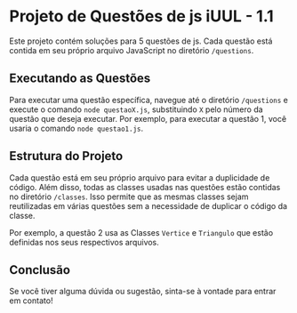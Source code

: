 # Projeto de Questões de js iUUL - 1.1

Este projeto contém soluções para 5 questões de js. Cada questão está contida em seu próprio arquivo JavaScript no diretório `/questions`.

## Executando as Questões

Para executar uma questão específica, navegue até o diretório `/questions` e execute o comando `node questaoX.js`, substituindo `X` pelo número da questão que deseja executar. Por exemplo, para executar a questão 1, você usaria o comando `node questao1.js`.

## Estrutura do Projeto

Cada questão está em seu próprio arquivo para evitar a duplicidade de código. Além disso, todas as classes usadas nas questões estão contidas no diretório `/classes`. Isso permite que as mesmas classes sejam reutilizadas em várias questões sem a necessidade de duplicar o código da classe.

Por exemplo, a questão 2 usa as Classes `Vertice` e `Triangulo` que estão definidas nos seus respectivos arquivos.

## Conclusão

Se você tiver alguma dúvida ou sugestão, sinta-se à vontade para entrar em contato!